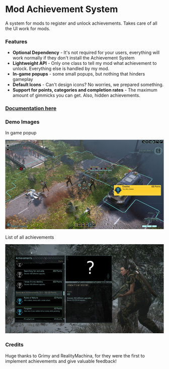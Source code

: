 # Mod Achievement System

A system for mods to register and unlock achievements. Takes care of all the UI work for mods.

### Features

* **Optional Dependency** - It's not required for your users, everything will work normally if they don't install the Achievement System
* **Lightweight API** - Only one class to tell my mod what achievement to unlock. Everything else is handled by my mod.
* **In-game popups** - some small popups, but nothing that hinders gameplay
* **Default Icons** - Can't design icons? No worries, we prepared something.
* **Support for points, categories and completion rates** - The maximum amount of gimmicks you can get. Also, hidden achievements.

### [Documentation here](documentation/documentation.md)

### Demo Images

In game popup

![In game popup](Res/Ingame.jpg "In game popup")

List of all achievements

![List of all achievements](Res/List.jpg "List of all achievements")

### Credits

Huge thanks to Grimy and RealityMachina, for they were the first to implement achievements and give valuable feedback!
